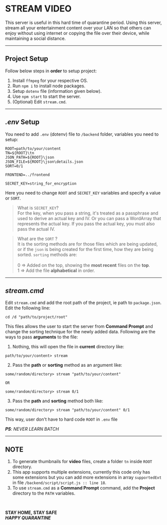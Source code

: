 # STREAM VIDEO

This server is useful in this hard time of quarantine period. Using this server, stream all your entertainment content over your LAN so that others can enjoy without using internet or copying the file over their device, while maintaining a social distance.

---

## Project Setup

Follow below steps in **order** to setup project:

1. Install `ffmpeg` for your respective OS.
2. Run `npm i` to install node packages.
3. Setup `dotenv` file (information given below).
4. Use `npm start` to start the server.
5. (Optional) Edit `stream.cmd`.

---

## _.env_ Setup

You need to add `.env` (dotenv) file to `/backend` folder, variables you need to setup:

```
ROOT=path/to/your/content
TN=${ROOT}\tn
JSON_PATH=${ROOT}\json
JSON_FILE=${ROOT}\json\details.json
SORT=0/1

FRONTEND=../frontend

SECRET_KEY=string_for_encryption
```

Here you need to change `ROOT` and `SECRET_KEY` variables and specify a value or `SORT`. <br>

> What is `SECRET_KEY`?<br>
> For the key, when you pass a string, it's treated as a passphrase and used to derive an actual key and IV. Or you can pass a WordArray that represents the actual key. If you pass the actual key, you must also pass the actual IV.

> What are the `SORT` ?<br>
> It is the sorting methods are for those files which are being updated, or if the `json` is being created for the first time, how they are being sorted. `sorting` methods are:<br><br>
> 0 => Added on the top, showing the **most recent** files on the **top**.<br>
> 1 => Add the file **alphabetical** in order.<br>

---

## _stream.cmd_

Edit `stream.cmd` and add the root path of the project, ie path to `package.json`. Edit the following line:

```
cd /d "path/to/project/root"
```

This files allows the user to start the server from **Command Prompt** and change the sorting technique for the newly added data. Following are the ways to pass **arguments** to the file:

1. Nothing, this will open the file in **current** directory like:

```
path/to/your/content> stream
```

2. Pass the **path** or **sorting** method as an argument like:

```
some/random/directory> stream "path/to/your/content"

OR

some/random/directory> stream 0/1
```

3. Pass the **path** and **sorting** method both like:

```
some/random/directory> stream "path/to/your/content" 0/1
```

This way, user don't have to hard code `ROOT` in `.env` file

_**PS**: NEVER LEARN BATCH_

---

## NOTE

1. To generate thumbnails for **video** files, create a folder `tn` inside `ROOT` directory.
2. This app supports multiple extensions, currently this code only has some extensions but you can add more extensions in array `supportedExt` in file `/backend/script/script.js :: line 18`.
3. To use `stream.cmd` as a **Command Prompt** command, add the **Project** directory to the `PATH` variables.

</br>

**STAY HOME, STAY SAFE** </br>
**_HAPPY QUARANTINE_**
